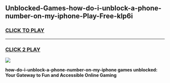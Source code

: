 
## Unblocked-Games-how-do-i-unblock-a-phone-number-on-my-iphone-Play-Free-klp6i
<h3>
<a href="https://premium76.site?title=how-do-i-unblock-a-phone-number-on-my-iphone&ref=10A">CLICK TO PLAY</a></h3>
<hr>

<h3>
<a href="https://premium76.site?title=how-do-i-unblock-a-phone-number-on-my-iphone&ref=10A">CLICK 2 PLAY</a>
  
</h3>

<a href="https://premium76.site?title=how-do-i-unblock-a-phone-number-on-my-iphone&ref=10A"><img src="https://clearcache.store/games.png"></a>


**how-do-i-unblock-a-phone-number-on-my-iphone games unblocked: Your Gateway to Fun and Accessible Online Gaming**
